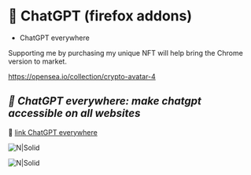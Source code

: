 # 📀 ChatGPT (firefox addons)

- ChatGPT everywhere

Supporting me by purchasing my unique NFT will help bring the Chrome version to market.

https://opensea.io/collection/crypto-avatar-4


## _📀 ChatGPT everywhere: make chatgpt accessible on all websites_

🔵 [link ChatGPT everywhere]

![N|Solid](https://addons.mozilla.org/user-media/previews/full/278/278865.png?modified=1676670340)

![N|Solid](https://addons.mozilla.org/user-media/previews/full/278/278821.png?modified=1676610115)

[link ChatGPT everywhere]: <https://addons.mozilla.org/en-US/firefox/addon/chatgpt-everywhere/>


